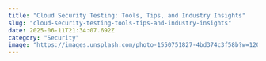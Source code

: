 ```yaml
---
title: "Cloud Security Testing: Tools, Tips, and Industry Insights"
slug: "cloud-security-testing-tools-tips-and-industry-insights"
date: 2025-06-11T21:34:07.692Z
category: "Security"
image: "https://images.unsplash.com/photo-1550751827-4bd374c3f58b?w=1200&h=600&fit=crop"
---
```


